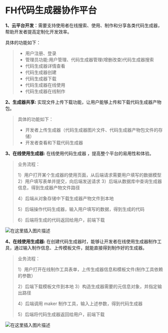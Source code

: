 # FH代码生成器协作平台

**1、云平台开发**：需要支持使用者在线搜索、使用、制作和分享各类代码生成器，帮助开发者提高定制化开发效率。

具体的功能如下：

> - 用户注册、登录
> - 管理员功能:用户管理、代码生成器管理(增删改查)代码生成器搜索
> - 代码生成器详情查看
> - 代码生成器创建
> - 代码生成器下载
> - 代码生成器在线使用
> - 代码生成器在线制作

**2、生成器共享:** 实现文件上传下载功能，让用户能够上传和下载代码生成器产物包。

> 具体的功能如下：
>
> - 开发者上传生成器（代码生成器图片文件、代码生成器产物包文件的存储）
> - 开发者查看和下载代码生成器

**3、在线使用生成器:** 在线使用代码生成器 ，提高整个平台的易用性和体验。

> 业务流程：
>
> 1）用户打开某个生成器的使用页面，从后端请求需要用户填写的数据模型
> 2）用户填写表单并提交，向后端发送请求
> 3）后端从数据库中查询生成器信息，得到生成器产物文件路径
>
> 4）后端从对象存储中下载生成器产物文件到本地
>
> 5）后端操作代码生成器，输入用户填写的数据，得到生成的代码
>
> 6）后端将生成的代码返回给用户，前端下载

![在这里插入图片描述](https://img-blog.csdnimg.cn/direct/ef17e595b3a448e7aa860fd2bc7fd968.png)

**4、在线使用生成器:** 在创建代码生成器时，能够让开发者在线使用生成器制作工具，通过输入制作信息、上传模板文件，就能直接得到制作好的生成器。

> 业务流程：
>
> 1）用户打开在线制作工具表单，上传生成器信息和模板文件(制作工具依赖的参数）
>
> 2）后端下载模板文件到本地
> 3）构造生成器需要的元信息对象，并指定输出路径
>
> 4）后端调用 maker 制作工具，输入上述参数，得到代码生成器
>
> 5）后端将代码生成器返回给用户，前端下载

![在这里插入图片描述](https://img-blog.csdnimg.cn/direct/a166d2607adf4feca9a41d112ab0f050.png)







